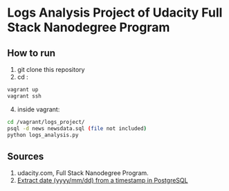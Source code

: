 # Logs Analysis Project of Udacity Full Stack Nanodegree Program

## How to run
1. git clone this repository
2. cd <to the directory where the Vagrantfile is>:
```sh
vagrant up
vagrant ssh
```
4. inside vagrant:
```sh
cd /vagrant/logs_project/
psql -d news newsdata.sql (file not included)
python logs_analysis.py
```
## Sources
1. udacity.com, Full Stack Nanodegree Program.
2. [Extract date (yyyy/mm/dd) from a timestamp in PostgreSQL
](https://stackoverflow.com/questions/6133107/extract-date-yyyy-mm-dd-from-a-timestamp-in-postgresql)